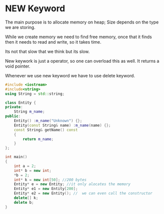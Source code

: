 # NEW Keyword

The main purpose is to allocate memory on heap;
Size depends on the type we are storing.

While we create memory we need to find free memory, once that it finds then it needs to read and write, so it takes time.

Its not that slow that we think but its slow.

New keywork is just a operator, so one can overload this as well.
It returns a void pointer.

Whenever we use new keyword we have to use delete keyword.

```c++
#include <iostream>
#include<string>
using String = std::string;

class Entity {
private:
    String m_name;
public:
    Entity() :m_name("Unknown") {};
    Entity(const String& name) :m_name(name) {};
    const String& getName() const
    {
        return m_name;
    }
};

int main()
{
    int a = 2;
    int* b = new int;
    *b = 2;
    int* k = new int[50]; //200 bytes
    Entity* e = new Entity; //it only alocates the memory
    Entity* e1 = new Entity[200];
    Entity* e2 = new Entity(); //  we can even call the constructor
    delete[] k;
    delete b;
}
```
